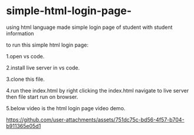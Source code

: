# simple-html-login-page-
using html language made simple login page of student with student information 

to run this simple html login page:

1.open vs code.

2.install live server in vs code.

3.clone this file.

4.run thee index.html by right clicking the index.html navigate to live server then file start run on browser.

5.below video is the html login page video demo.

https://github.com/user-attachments/assets/751dc75c-bd56-4f57-b704-b911365e05d1

